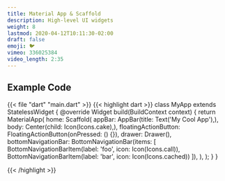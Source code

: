 ```yaml
---
title: Material App & Scaffold
description: High-level UI widgets
weight: 8
lastmod: 2020-04-12T10:11:30-02:00
draft: false
emoji: 🐦
vimeo: 336025384
video_length: 2:35
---
```


## Example Code

{{< file "dart" "main.dart" >}}
{{< highlight dart >}}
class MyApp extends StatelessWidget {
 @override
 Widget build(BuildContext context) {
   return MaterialApp(
     home: Scaffold(
       appBar: AppBar(title: Text('My Cool App'),),
       body: Center(child: Icon(Icons.cake),),
       floatingActionButton: FloatingActionButton(onPressed: () {}),
       drawer: Drawer(),
       bottomNavigationBar: BottomNavigationBar(items: [
          BottomNavigationBarItem(label: 'foo', icon: Icon(Icons.call)),
          BottomNavigationBarItem(label: 'bar', icon: Icon(Icons.cached))
       ]),
     ),
   );
 }
}

{{< /highlight >}}
